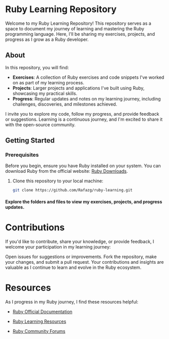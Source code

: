 # Ruby Learning Repository

Welcome to my Ruby Learning Repository! This repository serves as a space to document my journey of learning and mastering the Ruby programming language. Here, I'll be sharing my exercises, projects, and progress as I grow as a Ruby developer.

## About

In this repository, you will find:

- **Exercises**: A collection of Ruby exercises and code snippets I've worked on as part of my learning process.
- **Projects**: Larger projects and applications I've built using Ruby, showcasing my practical skills.
- **Progress**: Regular updates and notes on my learning journey, including challenges, discoveries, and milestones achieved.

I invite you to explore my code, follow my progress, and provide feedback or suggestions. Learning is a continuous journey, and I'm excited to share it with the open-source community.

## Getting Started
### Prerequisites
Before you begin, ensure you have Ruby installed on your system. You can download Ruby from the official website: [Ruby Downloads](https://www.ruby-lang.org/en/downloads/).
1. Clone this repository to your local machine:

   ```bash
   git clone https://github.com/Rafazg/ruby-learning.git

#### Explore the folders and files to view my exercises, projects, and progress updates.

# Contributions
If you'd like to contribute, share your knowledge, or provide feedback, I welcome your participation in my learning journey:

Open issues for suggestions or improvements.
Fork the repository, make your changes, and submit a pull request.
Your contributions and insights are valuable as I continue to learn and evolve in the Ruby ecosystem.

# Resources
As I progress in my Ruby journey, I find these resources helpful:

 - [Ruby Official Documentation](https://www.ruby-lang.org/en/documentation/)

- [Ruby Learning Resources](https://www.ruby-lang.org/en/community/mailing-lists/)

- [Ruby Community Forums](https://www.ruby-lang.org/en/community/)
